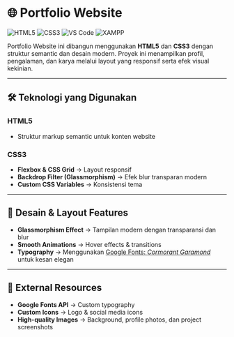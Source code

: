 # 🌐 Portfolio Website  

![HTML5](https://img.shields.io/badge/HTML5-E34F26?style=for-the-badge&logo=html5&logoColor=white)  ![CSS3](https://img.shields.io/badge/CSS3-1572B6?style=for-the-badge&logo=css3&logoColor=white)  ![VS Code](https://img.shields.io/badge/VS%20Code-007ACC?style=for-the-badge&logo=visualstudiocode&logoColor=white)  ![XAMPP](https://img.shields.io/badge/XAMPP-F37623?style=for-the-badge&logo=xampp&logoColor=white)  

Portfolio Website ini dibangun menggunakan **HTML5** dan **CSS3** dengan struktur semantic dan desain modern. Proyek ini menampilkan profil, pengalaman, dan karya melalui layout yang responsif serta efek visual kekinian.  

---

## 🛠️ Teknologi yang Digunakan  

### HTML5  
- Struktur markup semantic untuk konten website  

### CSS3  
- **Flexbox & CSS Grid** → Layout responsif  
- **Backdrop Filter (Glassmorphism)** → Efek blur transparan modern  
- **Custom CSS Variables** → Konsistensi tema  

---

## 🎨 Desain & Layout Features  
- **Glassmorphism Effect** → Tampilan modern dengan transparansi dan blur  
- **Smooth Animations** → Hover effects & transitions  
- **Typography** → Menggunakan [Google Fonts: *Cormorant Garamond*](https://fonts.google.com/specimen/Cormorant+Garamond) untuk kesan elegan  

---

## 🔗 External Resources  
- **Google Fonts API** → Custom typography  
- **Custom Icons** → Logo & social media icons  
- **High-quality Images** → Background, profile photos, dan project screenshots  


